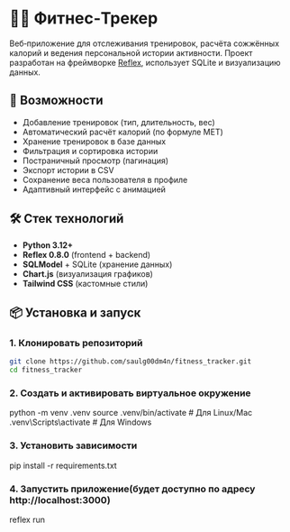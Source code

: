 # 🏋️‍♂️ Фитнес‑Трекер

Веб‑приложение для отслеживания тренировок, расчёта сожжённых калорий и ведения персональной истории активности. Проект разработан на фреймворке [Reflex](https://reflex.dev), использует SQLite и визуализацию данных.


## 🚀 Возможности


- Добавление тренировок (тип, длительность, вес)
- Автоматический расчёт калорий (по формуле MET)
- Хранение тренировок в базе данных
- Фильтрация и сортировка истории
- Постраничный просмотр (пагинация)
- Экспорт истории в CSV
- Сохранение веса пользователя в профиле
- Адаптивный интерфейс с анимацией


## 🛠️ Стек технологий

- **Python 3.12+**
- **Reflex 0.8.0** (frontend + backend)
- **SQLModel** + SQLite (хранение данных)
- **Chart.js** (визуализация графиков)
- **Tailwind CSS** (кастомные стили)


## 📦 Установка и запуск

### 1. Клонировать репозиторий

```bash
git clone https://github.com/saulg00dm4n/fitness_tracker.git
cd fitness_tracker
```

### 2. Создать и активировать виртуальное окружение
python -m venv .venv
source .venv/bin/activate     # Для Linux/Mac
.venv\Scripts\activate        # Для Windows

### 3. Установить зависимости
pip install -r requirements.txt

### 4. Запустить приложение(будет доступно по адресу http://localhost:3000)
reflex run

